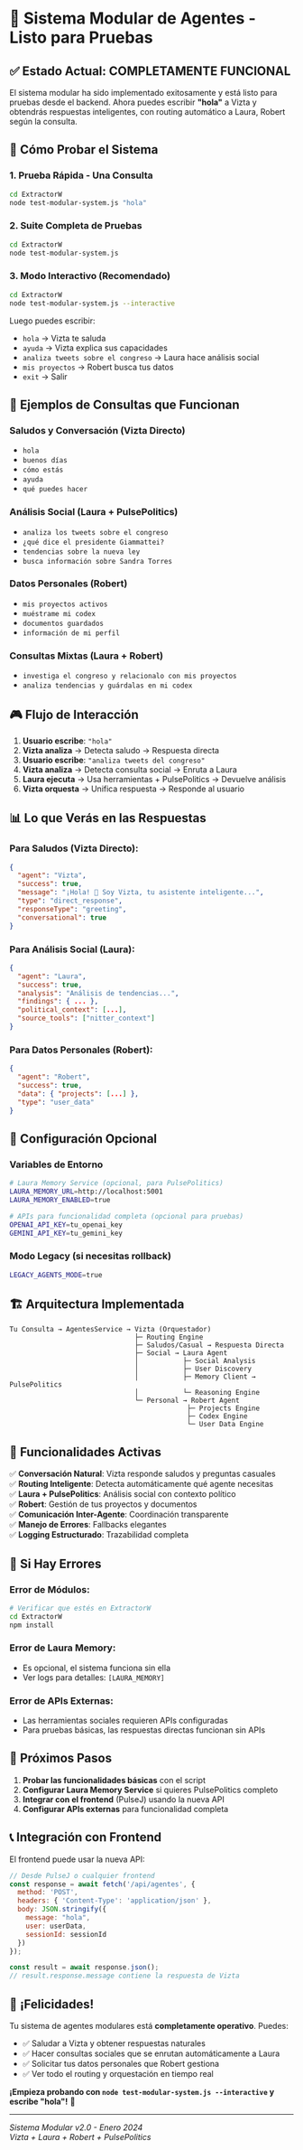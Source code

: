 # 🚀 Sistema Modular de Agentes - Listo para Pruebas

## ✅ Estado Actual: **COMPLETAMENTE FUNCIONAL**

El sistema modular ha sido implementado exitosamente y está listo para pruebas desde el backend. Ahora puedes escribir **"hola"** a Vizta y obtendrás respuestas inteligentes, con routing automático a Laura, Robert según la consulta.

## 🎯 Cómo Probar el Sistema

### 1. **Prueba Rápida - Una Consulta**
```bash
cd ExtractorW
node test-modular-system.js "hola"
```

### 2. **Suite Completa de Pruebas**
```bash
cd ExtractorW
node test-modular-system.js
```

### 3. **Modo Interactivo (Recomendado)**
```bash
cd ExtractorW
node test-modular-system.js --interactive
```

Luego puedes escribir:
- `hola` → Vizta te saluda
- `ayuda` → Vizta explica sus capacidades
- `analiza tweets sobre el congreso` → Laura hace análisis social
- `mis proyectos` → Robert busca tus datos
- `exit` → Salir

## 🤖 Ejemplos de Consultas que Funcionan

### Saludos y Conversación (Vizta Directo)
- `hola`
- `buenos días`
- `cómo estás`
- `ayuda`
- `qué puedes hacer`

### Análisis Social (Laura + PulsePolitics)
- `analiza los tweets sobre el congreso`
- `¿qué dice el presidente Giammattei?`
- `tendencias sobre la nueva ley`
- `busca información sobre Sandra Torres`

### Datos Personales (Robert)
- `mis proyectos activos`
- `muéstrame mi codex`
- `documentos guardados`
- `información de mi perfil`

### Consultas Mixtas (Laura + Robert)
- `investiga el congreso y relacionalo con mis proyectos`
- `analiza tendencias y guárdalas en mi codex`

## 🎮 Flujo de Interacción

1. **Usuario escribe**: `"hola"`
2. **Vizta analiza** → Detecta saludo → Respuesta directa
3. **Usuario escribe**: `"analiza tweets del congreso"`
4. **Vizta analiza** → Detecta consulta social → Enruta a Laura
5. **Laura ejecuta** → Usa herramientas + PulsePolitics → Devuelve análisis
6. **Vizta orquesta** → Unifica respuesta → Responde al usuario

## 📊 Lo que Verás en las Respuestas

### Para Saludos (Vizta Directo):
```json
{
  "agent": "Vizta",
  "success": true,
  "message": "¡Hola! 👋 Soy Vizta, tu asistente inteligente...",
  "type": "direct_response",
  "responseType": "greeting",
  "conversational": true
}
```

### Para Análisis Social (Laura):
```json
{
  "agent": "Laura",
  "success": true,
  "analysis": "Análisis de tendencias...",
  "findings": { ... },
  "political_context": [...],
  "source_tools": ["nitter_context"]
}
```

### Para Datos Personales (Robert):
```json
{
  "agent": "Robert", 
  "success": true,
  "data": { "projects": [...] },
  "type": "user_data"
}
```

## 🔧 Configuración Opcional

### Variables de Entorno
```bash
# Laura Memory Service (opcional, para PulsePolitics)
LAURA_MEMORY_URL=http://localhost:5001
LAURA_MEMORY_ENABLED=true

# APIs para funcionalidad completa (opcional para pruebas)
OPENAI_API_KEY=tu_openai_key
GEMINI_API_KEY=tu_gemini_key
```

### Modo Legacy (si necesitas rollback)
```bash
LEGACY_AGENTS_MODE=true
```

## 🏗️ Arquitectura Implementada

```
Tu Consulta → AgentesService → Vizta (Orquestador)
                               ├─ Routing Engine
                               ├─ Saludos/Casual → Respuesta Directa
                               ├─ Social → Laura Agent
                               │           ├─ Social Analysis
                               │           ├─ User Discovery  
                               │           ├─ Memory Client → PulsePolitics
                               │           └─ Reasoning Engine
                               └─ Personal → Robert Agent
                                            ├─ Projects Engine
                                            ├─ Codex Engine  
                                            └─ User Data Engine
```

## 🎯 Funcionalidades Activas

✅ **Conversación Natural**: Vizta responde saludos y preguntas casuales  
✅ **Routing Inteligente**: Detecta automáticamente qué agente necesitas  
✅ **Laura + PulsePolitics**: Análisis social con contexto político  
✅ **Robert**: Gestión de tus proyectos y documentos  
✅ **Comunicación Inter-Agente**: Coordinación transparente  
✅ **Manejo de Errores**: Fallbacks elegantes  
✅ **Logging Estructurado**: Trazabilidad completa  

## 🐛 Si Hay Errores

### Error de Módulos:
```bash
# Verificar que estés en ExtractorW
cd ExtractorW
npm install
```

### Error de Laura Memory:
- Es opcional, el sistema funciona sin ella
- Ver logs para detalles: `[LAURA_MEMORY]`

### Error de APIs Externas:
- Las herramientas sociales requieren APIs configuradas
- Para pruebas básicas, las respuestas directas funcionan sin APIs

## 🔄 Próximos Pasos

1. **Probar las funcionalidades básicas** con el script
2. **Configurar Laura Memory Service** si quieres PulsePolitics completo
3. **Integrar con el frontend** (PulseJ) usando la nueva API
4. **Configurar APIs externas** para funcionalidad completa

## 📞 Integración con Frontend

El frontend puede usar la nueva API:

```javascript
// Desde PulseJ o cualquier frontend
const response = await fetch('/api/agentes', {
  method: 'POST',
  headers: { 'Content-Type': 'application/json' },
  body: JSON.stringify({
    message: "hola", 
    user: userData,
    sessionId: sessionId
  })
});

const result = await response.json();
// result.response.message contiene la respuesta de Vizta
```

## 🎉 ¡Felicidades!

Tu sistema de agentes modulares está **completamente operativo**. Puedes:

- ✅ Saludar a Vizta y obtener respuestas naturales
- ✅ Hacer consultas sociales que se enrutan automáticamente a Laura  
- ✅ Solicitar tus datos personales que Robert gestiona
- ✅ Ver todo el routing y orquestación en tiempo real

**¡Empieza probando con `node test-modular-system.js --interactive` y escribe "hola"!** 🚀

---

*Sistema Modular v2.0 - Enero 2024*  
*Vizta + Laura + Robert + PulsePolitics* 